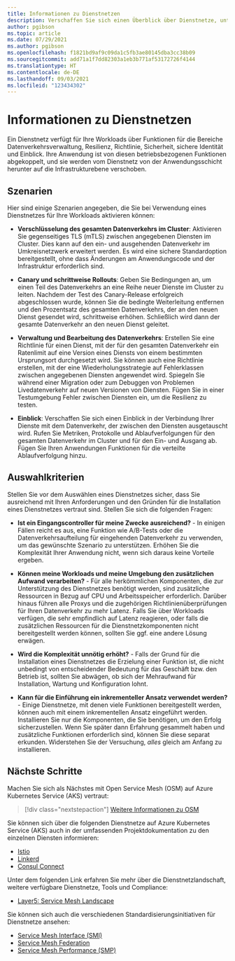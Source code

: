```yaml
---
title: Informationen zu Dienstnetzen
description: Verschaffen Sie sich einen Überblick über Dienstnetze, unterstützte Szenarien, Auswahlkriterien und die möglichen nächsten Schritte.
author: pgibson
ms.topic: article
ms.date: 07/29/2021
ms.author: pgibson
ms.openlocfilehash: f1821bd9af9c09da1c5fb3ae80145dba3cc38b09
ms.sourcegitcommit: add71a1f7dd82303a1eb3b771af53172726f4144
ms.translationtype: HT
ms.contentlocale: de-DE
ms.lasthandoff: 09/03/2021
ms.locfileid: "123434302"
---
```

# <a name="about-service-meshes"></a>Informationen zu Dienstnetzen

Ein Dienstnetz verfügt für Ihre Workloads über Funktionen für die Bereiche Datenverkehrsverwaltung, Resilienz, Richtlinie, Sicherheit, sichere Identität und Einblick. Ihre Anwendung ist von diesen betriebsbezogenen Funktionen abgekoppelt, und sie werden vom Dienstnetz von der Anwendungsschicht herunter auf die Infrastrukturebene verschoben.

## <a name="scenarios"></a>Szenarien

Hier sind einige Szenarien angegeben, die Sie bei Verwendung eines Dienstnetzes für Ihre Workloads aktivieren können:

- **Verschlüsselung des gesamten Datenverkehrs im Cluster**: Aktivieren Sie gegenseitiges TLS (mTLS) zwischen angegebenen Diensten im Cluster. Dies kann auf den ein- und ausgehenden Datenverkehr im Umkreisnetzwerk erweitert werden. Es wird eine sichere Standardoption bereitgestellt, ohne dass Änderungen am Anwendungscode und der Infrastruktur erforderlich sind.

- **Canary und schrittweise Rollouts**: Geben Sie Bedingungen an, um einen Teil des Datenverkehrs an eine Reihe neuer Dienste im Cluster zu leiten. Nachdem der Test des Canary-Release erfolgreich abgeschlossen wurde, können Sie die bedingte Weiterleitung entfernen und den Prozentsatz des gesamten Datenverkehrs, der an den neuen Dienst gesendet wird, schrittweise erhöhen. Schließlich wird dann der gesamte Datenverkehr an den neuen Dienst geleitet.

- **Verwaltung und Bearbeitung des Datenverkehrs**: Erstellen Sie eine Richtlinie für einen Dienst, mit der für den gesamten Datenverkehr ein Ratenlimit auf eine Version eines Diensts von einem bestimmten Ursprungsort durchgesetzt wird. Sie können auch eine Richtlinie erstellen, mit der eine Wiederholungsstrategie auf Fehlerklassen zwischen angegebenen Diensten angewendet wird. Spiegeln Sie während einer Migration oder zum Debuggen von Problemen Livedatenverkehr auf neuen Versionen von Diensten. Fügen Sie in einer Testumgebung Fehler zwischen Diensten ein, um die Resilienz zu testen.

- **Einblick**: Verschaffen Sie sich einen Einblick in der Verbindung Ihrer Dienste mit dem Datenverkehr, der zwischen den Diensten ausgetauscht wird. Rufen Sie Metriken, Protokolle und Ablaufverfolgungen für den gesamten Datenverkehr im Cluster und für den Ein- und Ausgang ab. Fügen Sie Ihren Anwendungen Funktionen für die verteilte Ablaufverfolgung hinzu.

## <a name="selection-criteria"></a>Auswahlkriterien

Stellen Sie vor dem Auswählen eines Dienstnetzes sicher, dass Sie ausreichend mit Ihren Anforderungen und den Gründen für die Installation eines Dienstnetzes vertraut sind. Stellen Sie sich die folgenden Fragen:

- **Ist ein Eingangscontroller für meine Zwecke ausreichend?** - In einigen Fällen reicht es aus, eine Funktion wie A/B-Tests oder die Datenverkehrsaufteilung für eingehenden Datenverkehr zu verwenden, um das gewünschte Szenario zu unterstützen. Erhöhen Sie die Komplexität Ihrer Anwendung nicht, wenn sich daraus keine Vorteile ergeben.

- **Können meine Workloads und meine Umgebung den zusätzlichen Aufwand verarbeiten?** - Für alle herkömmlichen Komponenten, die zur Unterstützung des Dienstnetzes benötigt werden, sind zusätzliche Ressourcen in Bezug auf CPU und Arbeitsspeicher erforderlich. Darüber hinaus führen alle Proxys und die zugehörigen Richtlinienüberprüfungen für Ihren Datenverkehr zu mehr Latenz. Falls Sie über Workloads verfügen, die sehr empfindlich auf Latenz reagieren, oder falls die zusätzlichen Ressourcen für die Dienstnetzkomponenten nicht bereitgestellt werden können, sollten Sie ggf. eine andere Lösung erwägen.

- **Wird die Komplexität unnötig erhöht?** - Falls der Grund für die Installation eines Dienstnetzes die Erzielung einer Funktion ist, die nicht unbedingt von entscheidender Bedeutung für das Geschäft bzw. den Betrieb ist, sollten Sie abwägen, ob sich der Mehraufwand für Installation, Wartung und Konfiguration lohnt.

- **Kann für die Einführung ein inkrementeller Ansatz verwendet werden?** - Einige Dienstnetze, mit denen viele Funktionen bereitgestellt werden, können auch mit einem inkrementellen Ansatz eingeführt werden. Installieren Sie nur die Komponenten, die Sie benötigen, um den Erfolg sicherzustellen. Wenn Sie später dann Erfahrung gesammelt haben und zusätzliche Funktionen erforderlich sind, können Sie diese separat erkunden. Widerstehen Sie der Versuchung, *alles* gleich am Anfang zu installieren.

## <a name="next-steps"></a>Nächste Schritte

Machen Sie sich als Nächstes mit Open Service Mesh (OSM) auf Azure Kubernetes Service (AKS) vertraut:

> [!div class="nextstepaction"]
> [Weitere Informationen zu OSM][osm-about]

Sie können sich über die folgenden Dienstnetze auf Azure Kubernetes Service (AKS) auch in der umfassenden Projektdokumentation zu den einzelnen Diensten informieren:

- [Istio][istio]
- [Linkerd][linkerd]
- [Consul Connect][consul]

Unter dem folgenden Link erfahren Sie mehr über die Dienstnetzlandschaft, weitere verfügbare Dienstnetze, Tools und Compliance:

- [Layer5: Service Mesh Landscape][service-mesh-landscape]

Sie können sich auch die verschiedenen Standardisierungsinitiativen für Dienstnetze ansehen:

- [Service Mesh Interface (SMI)][smi]
- [Service Mesh Federation][smf]
- [Service Mesh Performance (SMP)][smp]


<!-- LINKS - external -->
[istio]: https://istio.io/latest/docs/setup/install/
[linkerd]: https://linkerd.io/getting-started/
[consul]: https://learn.hashicorp.com/tutorials/consul/service-mesh-deploy
[service-mesh-landscape]: https://layer5.io/service-mesh-landscape
[smi]: https://smi-spec.io/
[smf]: https://github.com/vmware/hamlet
[smp]: https://github.com/service-mesh-performance/service-mesh-performance

<!-- LINKS - internal -->
[osm-about]: ./open-service-mesh-about.md
